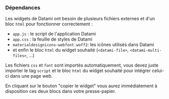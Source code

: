 ### Dépendances

Les widgets de Datami ont besoin de plusieurs fichiers externes et d'un bloc `html` pour fonctionner correctement : 

- `app.js` : le script de l'application Datami
- `app.css` : la feuille de styles de Datami
- `materialdesignicons-webfont.woff2`: les icônes utilisés dans Datami
- et enfin le bloc `html` du widget souhaité (`<datami-file>`, `<datami-multi-files>`, ...)

Les fichiers `css` et `font` sont importés automatiquement, vous devez juste importer le tag `script` et le bloc `html` du widget souhaité pour intégrer celui-ci dans une page web.

En cliquant sur le bouton "copier le widget" vous aurez immédiatement à disposition ces deux blocs dans votre presse-papier.
